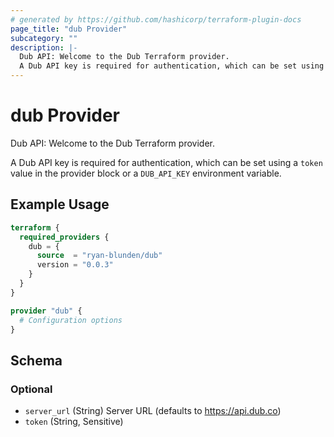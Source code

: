 ```yaml
---
# generated by https://github.com/hashicorp/terraform-plugin-docs
page_title: "dub Provider"
subcategory: ""
description: |-
  Dub API: Welcome to the Dub Terraform provider.
  A Dub API key is required for authentication, which can be set using a token value in the provider block or a DUB_API_KEY environment variable.
---
```


# dub Provider

Dub API: Welcome to the Dub Terraform provider.

A Dub API key is required for authentication, which can be set using a `token` value in the provider block or a `DUB_API_KEY` environment variable.

## Example Usage

```terraform
terraform {
  required_providers {
    dub = {
      source  = "ryan-blunden/dub"
      version = "0.0.3"
    }
  }
}

provider "dub" {
  # Configuration options
}
```

<!-- schema generated by tfplugindocs -->
## Schema

### Optional

- `server_url` (String) Server URL (defaults to https://api.dub.co)
- `token` (String, Sensitive)
